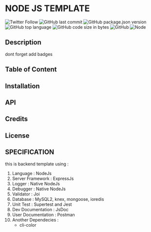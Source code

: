 # NODE JS TEMPLATE

![Twitter Follow](https://img.shields.io/twitter/follow/far_is_man?style=flat-square)
![GitHub last commit](https://img.shields.io/github/last-commit/salmanthoriq95/template_nodejs?style=flat-square)
![GitHub package.json version](https://img.shields.io/github/package-json/v/salmanthoriq95/template_nodejs?style=flat-square)
![GitHub top language](https://img.shields.io/github/languages/top/salmanthoriq95/template_nodejs?style=flat-square)
![GitHub code size in bytes](https://img.shields.io/github/languages/code-size/salmanthoriq95/template_nodejs?style=flat-square)
![GitHub](https://img.shields.io/github/license/salmanthoriq95/template_nodejs?style=flat-square)
![Node](https://img.shields.io/badge/nodejs-%3E%3D16.5.5-brightgreen?style=flat-square)

## Description

dont forget add badges

## Table of Content

## Installation

## API

## Credits

## License

## SPECIFICATION

this is backend template using :

1. Language : NodeJs
2. Server Framework : ExpressJs
3. Logger : Native NodeJs
4. Debugger : Native NodeJs
5. Validator : Joi
6. Database : MySQL2, knex, mongoose, ioredis
7. Unit Test : Supertest and Jest
8. Dev Documentation : JsDoc
9. User Documentation : Postman
10. Another Dependecies :
    - cli-color
